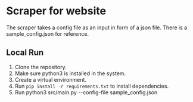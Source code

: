 # Scraper for website

The scraper takes a config file as an input in form of a json file. There is a sample_config.json for reference.

## Local Run
1. Clone the repository.
2. Make sure python3 is installed in the system.
3. Create a virtual environment. 
4. Run `pip install -r requirements.txt` to install dependencies.
5. Run python3 src/main.py --config-file sample_config.json
